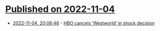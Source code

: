 # [Published on 2022-11-04](index.md)

* [2022-11-04, 20:06:46](https://news.ycombinator.com/item?id=33473008) - [HBO cancels ‘Westworld’ in shock decision](https://www.hollywoodreporter.com/tv/tv-news/hbo-cancels-westworld-1235255955/)
